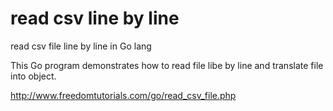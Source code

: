 # read csv line by line
read csv file line by line in Go lang

This Go program demonstrates how to read file libe by line and translate file into object.

http://www.freedomtutorials.com/go/read_csv_file.php
